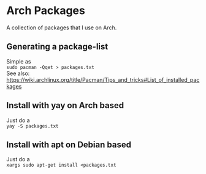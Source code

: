# Arch Packages
A collection of packages that I use on Arch.

## Generating a package-list
Simple as <br />
`sudo pacman -Qqet > packages.txt` <br />
See also: https://wiki.archlinux.org/title/Pacman/Tips_and_tricks#List_of_installed_packages

## Install with yay on Arch based
Just do a <br />
`yay -S packages.txt`

## Install with apt on Debian based
Just do a <br />
`xargs sudo apt-get install <packages.txt`
